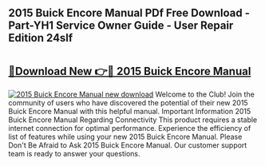 ## 2015 Buick Encore Manual PDf Free Download - Part-YH1 Service Owner Guide - User Repair Edition 24slf

# <h2><a href="http://bc20380.oget.top/?id=2015+Buick+Encore+Manual">🔗Download New 👉🔴 2015 Buick Encore Manual</a></h2>

[![2015 Buick Encore Manual new download](https://i.imgur.com/5g1atiW.png)](http://bc20380.oget.top/?id=2015+Buick+Encore+Manual)
Welcome to the Club! Join the community of users who have discovered the potential of their new 2015 Buick Encore Manual with this helpful manual. Important Information 2015 Buick Encore Manual Regarding Connectivity This product requires a stable internet connection for optimal performance. Experience the efficiency of list of features while using your new 2015 Buick Encore Manual. Please Don't Be Afraid to Ask 2015 Buick Encore Manual. Our customer support team is ready to answer your questions.
